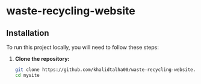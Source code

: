 # waste-recycling-website

## Installation

To run this project locally, you will need to follow these steps:

1. **Clone the repository:**

   ```bash
   git clone https://github.com/khalidtalha00/waste-recycling-website.git
   cd mysite
